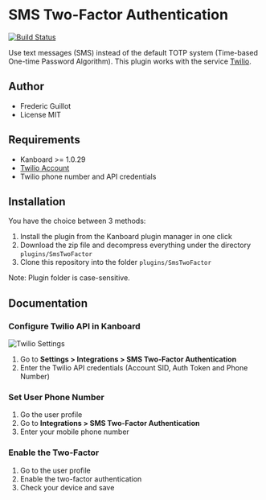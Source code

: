 SMS Two-Factor Authentication
=============================

[![Build Status](https://travis-ci.org/kanboard/plugin-sms-2fa.svg?branch=master)](https://travis-ci.org/kanboard/plugin-sms-2fa)

Use text messages (SMS) instead of the default TOTP system (Time-based One-time Password Algorithm).
This plugin works with the service [Twilio](https://www.twilio.com).

Author
------

- Frederic Guillot
- License MIT

Requirements
------------

- Kanboard >= 1.0.29
- [Twilio Account](https://www.twilio.com)
- Twilio phone number and API credentials

Installation
------------

You have the choice between 3 methods:

1. Install the plugin from the Kanboard plugin manager in one click
2. Download the zip file and decompress everything under the directory `plugins/SmsTwoFactor`
3. Clone this repository into the folder `plugins/SmsTwoFactor`

Note: Plugin folder is case-sensitive.

Documentation
-------------

### Configure Twilio API in Kanboard

![Twilio Settings](https://cloud.githubusercontent.com/assets/323546/12133114/2a89e684-b3f0-11e5-8486-cbbf9edc7c4a.png)

1. Go to **Settings > Integrations > SMS Two-Factor Authentication**
2. Enter the Twilio API credentials (Account SID, Auth Token and Phone Number)

### Set User Phone Number

1. Go the user profile
2. Go to **Integrations > SMS Two-Factor Authentication**
3. Enter your mobile phone number

### Enable the Two-Factor

1. Go to the user profile
2. Enable the two-factor authentication
3. Check your device and save
